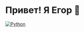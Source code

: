 # Привет! Я Егор 👋
[![Python](https://img.shields.io/badge/-Python-464646??style=flat-square&logo=Python)](https://www.python.org/)
